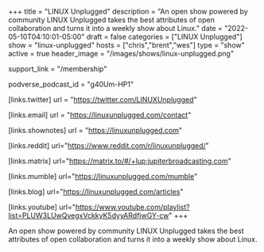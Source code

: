 +++
title = "LINUX Unplugged"
description = "An open show powered by community LINUX Unplugged takes the best attributes of open collaboration and turns it into a weekly show about Linux."
date = "2022-05-10T04:10:01-05:00"
draft = false
categories = ["LINUX Unplugged"]
show = "linux-unplugged"
hosts = ["chris","brent","wes"]
type = "show"
active = true
header_image = "/images/shows/linux-unplugged.png"

support_link = "/membership"

podverse_podcast_id = "g40Um-HP1"

[links.twitter]
  url = "https://twitter.com/LINUXUnplugged"

[links.email]
  url = "https://linuxunplugged.com/contact"  

[links.shownotes]
  url = "https://linuxunplugged.com"

[links.reddit]
  url="https://www.reddit.com/r/linuxunplugged/"

[links.matrix]
  url="https://matrix.to/#/+lup:jupiterbroadcasting.com"

[links.mumble]
  url="https://linuxunplugged.com/mumble"

[links.blog]
  url="https://linuxunplugged.com/articles" 

[links.youtube]
  url="https://www.youtube.com/playlist?list=PLUW3LUwQvegxVckkyK5dyyARdfjwGY-cw"
+++

An open show powered by community LINUX Unplugged takes the best attributes of open collaboration and turns it into a weekly show about Linux.
